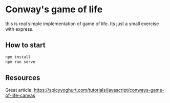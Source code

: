 # Conway's game of life

this is real simple implementation of game of life. Its just a small exercise with express.

## How to start

```bash
npm install
npm run serve
```

## Resources

Great article: <https://spicyyoghurt.com/tutorials/javascript/conways-game-of-life-canvas>
